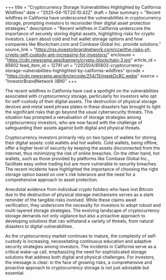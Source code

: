 +++
title = "Cryptocurrency Storage Vulnerabilities Highlighted by California Wildfires"
date = "2025-04-15T20:10:42Z"
draft = false
summary = "Recent wildfires in California have underscored the vulnerabilities in cryptocurrency storage, prompting investors to reconsider their digital asset protection strategies."
description = "Recent wildfires in California underscore the importance of securely storing digital assets, highlighting risks for crypto investors. Learn about cold and hot wallet storage options and how companies like Blockchain.com and Coinbase Global Inc. provide solutions."
source_link = "https://rss.investorbrandnetwork.com/ccw/the-risks-of-crypto-self-custody-are-increasing-for-investors/"
enclosure = "https://cdn.newsramp.app/banners/crypto-blockchain-3.jpg"
article_id = 85602
feed_item_id = 12791
url = "/202504/85602-cryptocurrency-storage-vulnerabilities-highlighted-by-california-wildfires"
qrcode = "https://cdn.newsramp.app/ibn/qrcode/254/15/maskDcBC.webp"
source = "InvestorBrandNetwork (IBN)"
+++

<p>The recent wildfires in California have cast a spotlight on the vulnerabilities associated with cryptocurrency storage, particularly for investors who opt for self-custody of their digital assets. The destruction of physical storage devices and metal seed phrase plates in these disasters has brought to light the significant risks that go beyond the usual cybersecurity threats. This situation has prompted a reevaluation of storage strategies among cryptocurrency investors, who are now faced with the challenge of safeguarding their assets against both digital and physical threats.</p><p>Cryptocurrency investors primarily rely on two types of wallets for storing their digital assets: cold wallets and hot wallets. Cold wallets, being offline, offer a higher level of security by keeping the assets disconnected from the internet, thus minimizing the risk of online breaches. On the other hand, hot wallets, such as those provided by platforms like Coinbase Global Inc., facilitate easy online trading but are more vulnerable to security breaches. The recent incidents have highlighted the importance of choosing the right storage option based on one's risk tolerance and the need for a comprehensive approach to asset protection.</p><p>Anecdotal evidence from individual crypto holders who have lost Bitcoin due to the destruction of physical storage mechanisms serves as a stark reminder of the tangible risks involved. While these claims await verification, they underscore the necessity for investors to adopt robust and multi-layered storage strategies. The evolving landscape of cryptocurrency storage demands not only vigilance but also a proactive approach to developing solutions that can withstand a variety of threats, from natural disasters to digital vulnerabilities.</p><p>As the cryptocurrency market continues to mature, the complexity of self-custody is increasing, necessitating continuous education and adaptive security strategies among investors. The incidents in California serve as a critical wake-up call, emphasizing the need for sophisticated storage solutions that address both digital and physical challenges. For investors, the message is clear: in the face of growing risks, a comprehensive and proactive approach to cryptocurrency storage is not just advisable but essential.</p>